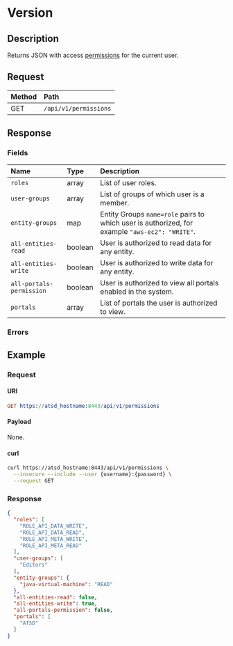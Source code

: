 # Version

## Description

Returns JSON with access [permissions](../../../administration/user-authorization.md) for the current user.

## Request

| **Method** | **Path** |
|:---|:---|
| GET | `/api/v1/permissions` |

## Response

### Fields

| **Name** | **Type** | **Description** |
|:---|:---|:---|
| `roles`  | array | List of user roles. |
| `user-groups` | array | List of groups of which user is a member.|
| `entity-groups` | map | Entity Groups `name=role` pairs to which user is authorized, for example `"aws-ec2": "WRITE"`. |
| `all-entities-read` | boolean | User is authorized to read data for any entity.|
| `all-entities-write`  | boolean | User is authorized to write data for any entity.|
| `all-portals-permission`  | boolean | User is authorized to view all portals enabled in the system. |
| `portals`  | array | List of portals the user is authorized to view.|

### Errors

## Example

### Request

#### URI

```elm
GET https://atsd_hostname:8443/api/v1/permissions
```

#### Payload

None.

#### curl

```bash
curl https://atsd_hostname:8443/api/v1/permissions \
  --insecure --include --user {username}:{password} \
  --request GET
```

### Response

```json
{
  "roles": [
    "ROLE_API_DATA_WRITE",
    "ROLE_API_DATA_READ",
    "ROLE_API_META_WRITE",
    "ROLE_API_META_READ"
  ],
  "user-groups": [
    "Editors"
  ],
  "entity-groups": {
    "java-virtual-machine": "READ"
  },
  "all-entities-read": false,
  "all-entities-write": true,
  "all-portals-permission": false,
  "portals": [
    "ATSD"
  ]
}
```
